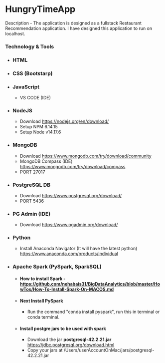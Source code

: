 # HungryTimeApp 
Description - The application is designed as a fullstack Restaurant Recommendation application. I have designed this application to run on localhost.

### Technology & Tools

- ### HTML
- ### CSS (Bootstarp)
- ### JavaScript
  - VS CODE (IDE)
- ### NodeJS 
  - Download https://nodejs.org/en/download/
  - Setup NPM 6.14.15
  - Setup Node v14.17.6 
- ### MongoDB 
  - Download https://www.mongodb.com/try/download/community
  - MongoDB Compass (IDE) https://www.mongodb.com/try/download/compass
  - PORT 27017
- ### PostgreSQL DB 
  - Download https://www.postgresql.org/download/
  - PORT 5436
- ### PG Admin (IDE) 
  - Download https://www.pgadmin.org/download/
- ### Python
  - Install Anaconda Navigator (It will have the latest python) https://www.anaconda.com/products/individual
- ### Apache Spark (PySpark, SparkSQL)
  - #### How to install Spark - https://github.com/nehabais31/BigDataAnalytics/blob/master/HowTos/How-To-Install-Spark-On-MACOS.md
  - #### Next Install PySpark
    - Run the command "conda install pyspark", run this in terminal or conda terminal.
  - #### Install postgre jars to be used with spark
    - Download the jar **postgresql-42.2.21.jar** https://jdbc.postgresql.org/download.html
    - Copy your jars at /Users/userAccountOnMac/jars/postgresql-42.2.21.jar
